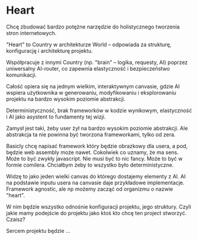 # Heart

Chcę zbudować bardzo potężne narzędzie do holistycznego tworzenia stron internetowych.

"Heart" to Country w architekturze World – odpowiada za strukturę, konfigurację i architekturę projektu.

Współpracuje z innymi Country (np. "brain" – logika, requesty, AI) poprzez uniwersalny AI-router, co zapewnia elastyczność i bezpieczeństwo komunikacji.

Całość opiera się na jednym wielkim, interaktywnym canvasie, gdzie AI wspiera użytkownika w generowaniu, modyfikowaniu i eksplorowaniu projektu na bardzo wysokim poziomie abstrakcji.

Deterministyczność, brak frameworków w kodzie wynikowym, elastyczność i AI jako asystent to fundamenty tej wizji.

Zamysł jest taki, żeby user żył na bardzo wysokim poziomie abstrakcji. Ale abstrakcja ta nie powinna być tworzona frameworkami, tylko od zera.

Basicly chcę napisać framework który będzie obrazkowy dla usera, a pod, będzie web assembly może nawet. Cokolwiek co uznamy, że ma sens. Może to być zwykły javascript. Nie musi być to nic fancy. Może to być w formie comilera. Chciałbym żeby to wszystko było deterministyczne.

Widzę to jako jeden wielki canvas do którego dostajemy elementy z AI. AI na podstawie inputu usera na canvasie daje przykładowe implementacje. Framework agnostic, ale np możemy zacząć od organizmu o nazwie "heart".

W nim będzie wszystko odnośnie konfiguracji projektu, jego struktury. Czyli jakie mamy podejście do projektu jako ktoś kto chcę ten project stworzyć.
Czaisz?

Sercem projektu będzie ...
